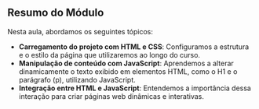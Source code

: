 ## Resumo do Módulo

Nesta aula, abordamos os seguintes tópicos:

- **Carregamento do projeto com HTML e CSS**: Configuramos a estrutura e o estilo da página que utilizaremos ao longo do curso.
- **Manipulação de conteúdo com JavaScript**: Aprendemos a alterar dinamicamente o texto exibido em elementos HTML, como o H1 e o parágrafo (p), utilizando JavaScript.
- **Integração entre HTML e JavaScript**: Entendemos a importância dessa interação para criar páginas web dinâmicas e interativas.
